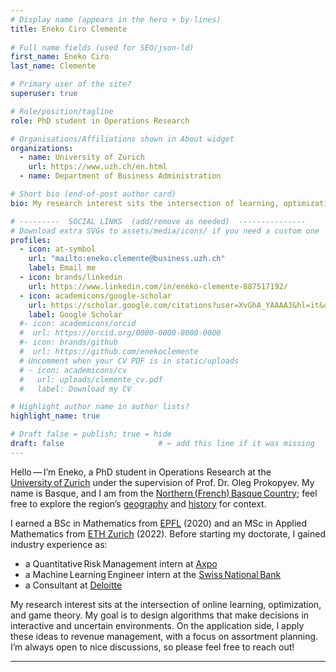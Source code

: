 ```yaml
---
# Display name (appears in the hero + by‑lines)
title: Eneko Ciro Clemente
 
# Full name fields (used for SEO/json‑ld)
first_name: Eneko Ciro
last_name: Clemente

# Primary user of the site?
superuser: true

# Role/position/tagline
role: PhD student in Operations Research

# Organisations/Affiliations shown in About widget
organizations:
  - name: University of Zurich
    url: https://www.uzh.ch/en.html
  - name: Department of Business Administration

# Short bio (end‑of‑post author card)
bio: My research interest sits the intersection of learning, optimization, and game theory. My goal is to design algorithms that make decisions in interactive and uncertain environments. On the application side, I apply these ideas to revenue management, with a focus on assortment planning.

# ---------  SOCIAL LINKS  (add/remove as needed)  ---------------
# Download extra SVGs to assets/media/icons/ if you need a custom one
profiles:
  - icon: at-symbol
    url: "mailto:eneko.clemente@business.uzh.ch"
    label: Email me
  - icon: brands/linkedin
    url: https://www.linkedin.com/in/eneko-clemente-887517192/
  - icon: academicons/google-scholar
    url: https://scholar.google.com/citations?user=XvGhA_YAAAAJ&hl=it&oi=ao
    label: Google Scholar
  #- icon: academicons/orcid
  #  url: https://orcid.org/0000‑0000‑0000‑0000
  #- icon: brands/github
  #  url: https://github.com/enekoclemente
  # Uncomment when your CV PDF is in static/uploads
  # - icon: academicons/cv
  #   url: uploads/clemente_cv.pdf
  #   label: Download my CV 

# Highlight author name in author lists?
highlight_name: true 

# Draft false = publish; true = hide
draft: false                     # ← add this line if it was missing
---
```

Hello — I’m Eneko, a PhD student in Operations Research at the [University of Zurich](https://www.uzh.ch/en.html) under the supervision of Prof. Dr. Oleg Prokopyev. My name is Basque, and I am from the [Northern (French) Basque Country](https://en.wikipedia.org/wiki/Northern_Basque_Country); feel free to explore the region’s [geography](https://en.wikipedia.org/wiki/Basque_Country_(greater_region)) and [history](https://en.wikipedia.org/wiki/History_of_the_Basque_people) for context. 

I earned a BSc in Mathematics from [EPFL](https://www.epfl.ch/) (2020) and an MSc in Applied Mathematics from [ETH Zurich](https://ethz.ch/) (2022). Before starting my doctorate, I gained industry experience as: 

- a Quantitative Risk Management intern at [Axpo](https://www.axpo.com/)  
- a Machine Learning Engineer intern at the [Swiss National Bank](https://www.snb.ch/)  
- a Consultant at [Deloitte](https://www2.deloitte.com/)

My research interest sits at the intersection of online learning, optimization, and game theory. My goal is to design algorithms that make decisions in interactive and uncertain environments. On the application side, I apply these ideas to revenue management, with a focus on assortment planning. I’m always open to nice discussions, so please feel free to reach out!

---